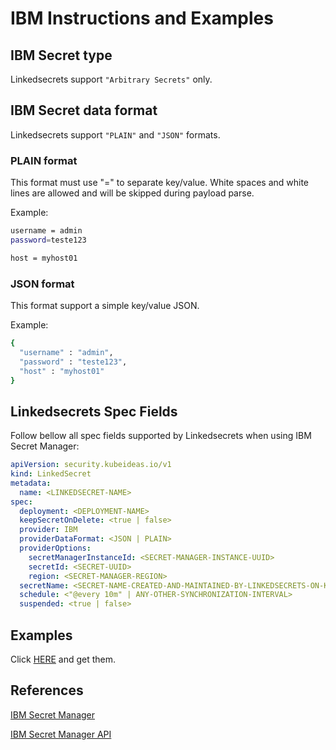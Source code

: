 # IBM Instructions and Examples

## IBM Secret type

Linkedsecrets support `"Arbitrary Secrets"` only.

## IBM Secret data format

Linkedsecrets support `"PLAIN"` and `"JSON"` formats.

### PLAIN format

This format must use "=" to separate key/value. White spaces and white lines are allowed and will be skipped during payload parse.

Example:

```bash
username = admin
password=teste123

host = myhost01
```

### JSON format

This format support a simple key/value JSON.

Example:

```bash
{
  "username" : "admin",
  "password" : "teste123",
  "host" : "myhost01"
}
```

## Linkedsecrets Spec Fields

Follow bellow all spec fields supported by Linkedsecrets when using IBM Secret Manager:

``` yaml
apiVersion: security.kubeideas.io/v1
kind: LinkedSecret
metadata:
  name: <LINKEDSECRET-NAME>
spec:
  deployment: <DEPLOYMENT-NAME>
  keepSecretOnDelete: <true | false>
  provider: IBM
  providerDataFormat: <JSON | PLAIN>
  providerOptions:
    secretManagerInstanceId: <SECRET-MANAGER-INSTANCE-UUID>
    secretId: <SECRET-UUID>
    region: <SECRET-MANAGER-REGION>
  secretName: <SECRET-NAME-CREATED-AND-MAINTAINED-BY-LINKEDSECRETS-ON-KUBERNETES>
  schedule: <"@every 10m" | ANY-OTHER-SYNCHRONIZATION-INTERVAL>
  suspended: <true | false>
```

## Examples

Click [HERE](https://kubeideas.github.io/linkedsecrets/examples.zip) and get them.

## References

[IBM Secret Manager](https://cloud.ibm.com/docs/secrets-manager?topic=secrets-manager-getting-started)

[IBM Secret Manager API](https://cloud.ibm.com/apidocs/secrets-manager?code=go#create-secret)
